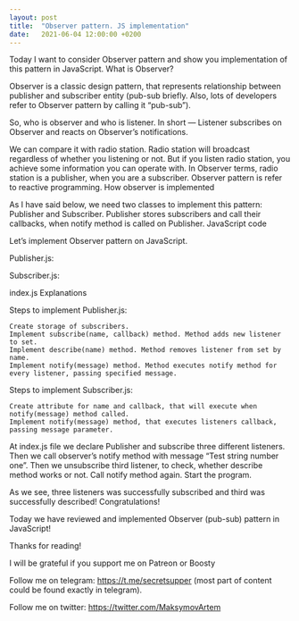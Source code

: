 ```yaml
---
layout: post
title:  "Observer pattern. JS implementation"
date:   2021-06-04 12:00:00 +0200
---
```


Today I want to consider Observer pattern and show you implementation of this pattern in JavaScript.
What is Observer?

Observer is a classic design pattern, that represents relationship between publisher and subscriber entity (pub-sub briefly. Also, lots of developers refer to Observer pattern by calling it “pub-sub”).

So, who is observer and who is listener. In short — Listener subscribes on Observer and reacts on Observer’s notifications.

We can compare it with radio station. Radio station will broadcast regardless of whether you listening or not. But if you listen radio station, you achieve some information you can operate with. In Observer terms, radio station is a publisher, when you are a subscriber. Observer pattern is refer to reactive programming.
How observer is implemented

As I have said below, we need two classes to implement this pattern: Publisher and Subscriber. Publisher stores subscribers and call their callbacks, when notify method is called on Publisher.
JavaScript code

Let’s implement Observer pattern on JavaScript.

Publisher.js:

Subscriber.js:

index.js
Explanations

Steps to implement Publisher.js:

    Create storage of subscribers.
    Implement subscribe(name, callback) method. Method adds new listener to set.
    Implement describe(name) method. Method removes listener from set by name.
    Implement notify(message) method. Method executes notify method for every listener, passing specified message.

Steps to implement Subscriber.js:

    Create attribute for name and callback, that will execute when notify(message) method called.
    Implement notify(message) method, that executes listeners callback, passing message parameter.

At index.js file we declare Publisher and subscribe three different listeners. Then we call observer’s notify method with message “Test string number one”. Then we unsubscribe third listener, to check, whether describe method works or not. Call notify method again. Start the program.

As we see, three listeners was successfully subscribed and third was successfully described!
Congratulations!

Today we have reviewed and implemented Observer (pub-sub) pattern in JavaScript!

Thanks for reading!

I will be grateful if you support me on Patreon or Boosty

Follow me on telegram: https://t.me/secretsupper (most part of content could be found exactly in telegram).

Follow me on twitter: https://twitter.com/MaksymovArtem